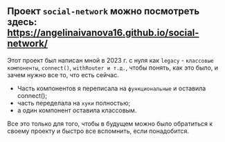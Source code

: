 ## Проект ```social-network``` можно посмотреть здесь: https://angelinaivanova16.github.io/social-network/

Этот проект был написан мной в 2023 г. с нуля как ```legacy``` - ```классовые компоненты```, ```connect()```, ```withRouter и т.д.```, чтобы понять, как это было, и зачем нужно все то, что есть сейчас.
* Часть компонентов я переписала на ```функциональные``` и оставила connect(); 
* часть переделала на ```хуки``` полностью;
* а один компонент оставила классовым.
  
Все это только для того, чтобы в будущем можно было обратиться к своему проекту и быстро все вспомнить, если понадобится.
